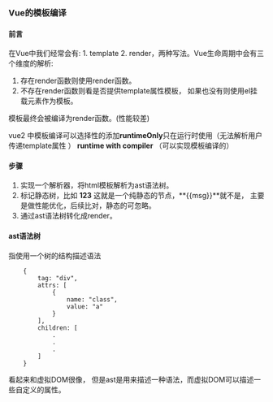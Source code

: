 ### Vue的模板编译

#### 前言

在Vue中我们经常会有: 1. template 2. render，两种写法。Vue生命周期中会有三个维度的解析:

1. 存在render函数则使用render函数。
2. 不存在render函数则看是否提供template属性模板， 如果也没有则使用el挂载元素作为模板。

模板最终会被编译为render函数。(性能较差)

vue2 中模板编译可以选择性的添加**runtimeOnly**只在运行时使用（无法解析用户传递template属性 ） **runtime with compiler** （可以实现模板编译的）

#### 步骤

1. 实现一个解析器，将html模板解析为ast语法树。
2. 标记静态树，比如 **<span>123<span>** 这就是一个纯静态的节点，**<span>{{msg}}</span>**就不是， 主要是做性能优化，后续比对，静态的可忽略。
3. 通过ast语法树转化成render。


#### ast语法树

指使用一个树的结构描述语法

        {
            tag: "div",
            attrs: [
                {
                    name: "class",
                    value: "a"
                }
            ],
            children: [
                .
                .
                .
            ]
        }

看起来和虚拟DOM很像， 但是ast是用来描述一种语法，而虚拟DOM可以描述一些自定义的属性。



